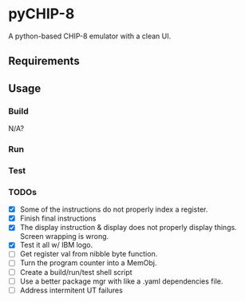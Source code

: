 # pyCHIP-8

A python-based CHIP-8 emulator with a clean UI. 

## Requirements

## Usage

### Build
N/A?

### Run

### Test

### TODOs
- [X] Some of the instructions do not properly index a register.
- [X] Finish final instructions
- [X] The display instruction & display does not properly display things. Screen wrapping is wrong.
- [X] Test it all w/ IBM logo.
- [ ] Get register val from nibble byte function.
- [ ] Turn the program counter into a MemObj.
- [ ] Create a build/run/test shell script
- [ ] Use a better package mgr with like a .yaml dependencies file.
- [ ] Address intermitent UT failures
